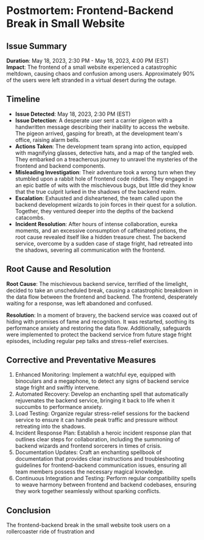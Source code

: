 # Postmortem: Frontend-Backend Break in Small Website

<script src="https://unpkg.com/@lottiefiles/lottie-player@latest/dist/lottie-player.js"></script>
<lottie-player src="https://assets9.lottiefiles.com/private_files/lf30_3syu4mwb.json"  background="transparent"  speed="1"  style="width: 300px; height: 300px;"  loop controls autoplay></lottie-player>

## Issue Summary
**Duration**: May 18, 2023, 2:30 PM - May 18, 2023, 4:00 PM (EST)  
**Impact**: The frontend of a small website experienced a catastrophic meltdown, causing chaos and confusion among users. Approximately 90% of the users were left stranded in a virtual desert during the outage.

## Timeline
- **Issue Detected**: May 18, 2023, 2:30 PM (EST)
- **Issue Detection**: A desperate user sent a carrier pigeon with a handwritten message describing their inability to access the website. The pigeon arrived, gasping for breath, at the development team's office, raising alarm bells.
- **Actions Taken**: The development team sprang into action, equipped with magnifying glasses, detective hats, and a map of the tangled web. They embarked on a treacherous journey to unravel the mysteries of the frontend and backend components.
- **Misleading Investigation**: Their adventure took a wrong turn when they stumbled upon a rabbit hole of frontend code riddles. They engaged in an epic battle of wits with the mischievous bugs, but little did they know that the true culprit lurked in the shadows of the backend realm.
- **Escalation**: Exhausted and disheartened, the team called upon the backend development wizards to join forces in their quest for a solution. Together, they ventured deeper into the depths of the backend catacombs.
- **Incident Resolution**: After hours of intense collaboration, eureka moments, and an excessive consumption of caffeinated potions, the root cause revealed itself like a hidden treasure chest. The backend service, overcome by a sudden case of stage fright, had retreated into the shadows, severing all communication with the frontend.

## Root Cause and Resolution
**Root Cause**: The mischievous backend service, terrified of the limelight, decided to take an unscheduled break, causing a catastrophic breakdown in the data flow between the frontend and backend. The frontend, desperately waiting for a response, was left abandoned and confused.

**Resolution**: In a moment of bravery, the backend service was coaxed out of hiding with promises of fame and recognition. It was restarted, soothing its performance anxiety and restoring the data flow. Additionally, safeguards were implemented to protect the backend service from future stage fright episodes, including regular pep talks and stress-relief exercises.

## Corrective and Preventative Measures
1. Enhanced Monitoring: Implement a watchful eye, equipped with binoculars and a megaphone, to detect any signs of backend service stage fright and swiftly intervene.
2. Automated Recovery: Develop an enchanting spell that automatically rejuvenates the backend service, bringing it back to life when it succumbs to performance anxiety.
3. Load Testing: Organize regular stress-relief sessions for the backend service to ensure it can handle peak traffic and pressure without retreating into the shadows.
4. Incident Response Plan: Establish a heroic incident response plan that outlines clear steps for collaboration, including the summoning of backend wizards and frontend sorcerers in times of crisis.
5. Documentation Updates: Craft an enchanting spellbook of documentation that provides clear instructions and troubleshooting guidelines for frontend-backend communication issues, ensuring all team members possess the necessary magical knowledge.
6. Continuous Integration and Testing: Perform regular compatibility spells to weave harmony between frontend and backend codebases, ensuring they work together seamlessly without sparking conflicts.

## Conclusion
The frontend-backend break in the small website took users on a rollercoaster ride of frustration and
